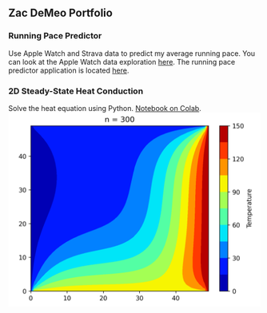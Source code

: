 ## Zac DeMeo Portfolio

### Running Pace Predictor
Use Apple Watch and Strava data to predict my average running pace. You can look at the Apple Watch data exploration [here](https://github.com/zdemeo/apple_watch/blob/main/predict_pace.ipynb). The running pace predictor application is located [here](https://mybinder.org/v2/gh/zdemeo/apple_watch/HEAD?labpath=running_pace_calculator.ipynb).

### 2D Steady-State Heat Conduction
Solve the heat equation using Python. [Notebook on Colab](https://colab.research.google.com/github/zdemeo/2d_heat_transfer_python/blob/main/2d_steady_state.ipynb).
<img src=n300.png />
